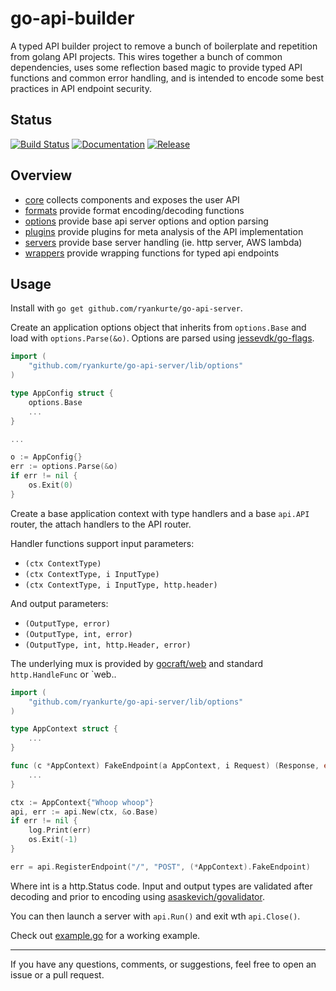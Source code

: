 # go-api-builder

A typed API builder project to remove a bunch of boilerplate and repetition from golang API projects.
This wires together a bunch of common dependencies, uses some reflection based magic to provide typed API functions and common error handling, and is intended to encode some best practices in API endpoint security.

## Status

[![Build Status](https://travis-ci.org/ryankurte/go-api.-buildersvg?branch=master)](https://travis-ci.org/ryankurte/go-api-builder)
[![Documentation](https://img.shields.io/badge/docs-godoc-blue.svg)](https://godoc.org/github.com/ryankurte/go-api-builder)
[![Release](https://img.shields.io/github/release/ryankurte/go-api-builder.svg)](https://github.com/ryankurte/go-api-builder)


## Overview

- [core](lib/) collects components and exposes the user API
- [formats](lib/formats) provide format encoding/decoding functions
- [options](lib/options) provide base api server options and option parsing
- [plugins](lib/plugins) provide plugins for meta analysis of the API implementation
- [servers](lib/servers) provide base server handling (ie. http server, AWS lambda)
- [wrappers](lib/wrappers) provide wrapping functions for typed api endpoints

## Usage

Install with `go get github.com/ryankurte/go-api-server`.

Create an application options object that inherits from `options.Base` and load with `options.Parse(&o)`.
Options are parsed using [jessevdk/go-flags](https://github.com/jessevdk/go-flags).

``` go
import (
    "github.com/ryankurte/go-api-server/lib/options"
)

type AppConfig struct {
    options.Base
    ...
}

...

o := AppConfig{}
err := options.Parse(&o)
if err != nil {
    os.Exit(0)
} 
```

Create a base application context with type handlers and a base `api.API` router, the attach handlers to the API router.

Handler functions support input parameters:
- `(ctx ContextType)`
- `(ctx ContextType, i InputType)`
- `(ctx ContextType, i InputType, http.header)`

And output parameters:
- `(OutputType, error)`
- `(OutputType, int, error)`
- `(OutputType, int, http.Header, error)` 

The underlying mux is provided by [gocraft/web](https://github.com/gocraft/web) and standard `http.HandleFunc` or `web..

``` go
import (
    "github.com/ryankurte/go-api-server/lib/options"
)

type AppContext struct {
	...
}

func (c *AppContext) FakeEndpoint(a AppContext, i Request) (Response, error) {
	...
}

ctx := AppContext{"Whoop whoop"}
api, err := api.New(ctx, &o.Base)
if err != nil {
    log.Print(err)
    os.Exit(-1)
}

err = api.RegisterEndpoint("/", "POST", (*AppContext).FakeEndpoint)

```


Where int is a http.Status code. Input and output types are validated after decoding and prior to encoding using [asaskevich/govalidator](https://github.com/asaskevich/govalidator).


You can then launch a server with `api.Run()` and exit wth `api.Close()`.

Check out [example.go](example.go) for a working example.

------

If you have any questions, comments, or suggestions, feel free to open an issue or a pull request.
